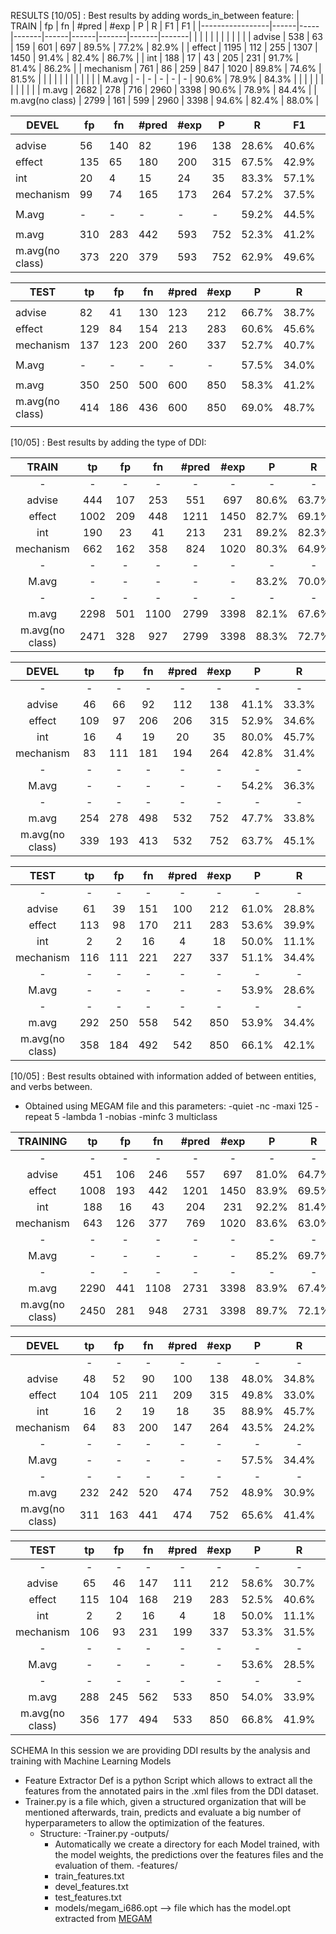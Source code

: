 RESULTS
[10/05] : Best results by adding words_in_between feature:
|       TRAIN     | fp   | fn  | #pred | #exp | P    | R     | F1    | F1    |
|-----------------|------|-----|-------|------|------|-------|-------|-------|
|                 |      |     |       |      |      |       |       |       |
| advise          | 538  | 63  | 159   | 601  | 697  | 89.5% | 77.2% | 82.9% |
| effect          | 1195 | 112 | 255   | 1307 | 1450 | 91.4% | 82.4% | 86.7% |
| int             | 188  | 17  | 43    | 205  | 231  | 91.7% | 81.4% | 86.2% |
| mechanism       | 761  | 86  | 259   | 847  | 1020 | 89.8% | 74.6% | 81.5% |
|                 |      |     |       |      |      |       |       |       |
| M.avg           | -    | -   | -     | -    | -    | 90.6% | 78.9% | 84.3% |
|                 |      |     |       |      |      |       |       |       |
| m.avg           | 2682 | 278 | 716   | 2960 | 3398 | 90.6% | 78.9% | 84.4% |
| m.avg(no class) | 2799 | 161 | 599   | 2960 | 3398 | 94.6% | 82.4% | 88.0% |


|      DEVEL      | fp  | fn  | #pred | #exp | P   | R     | F1    | F1    |
|-----------------|-----|-----|-------|------|-----|-------|-------|-------|
|                 |     |     |       |      |     |       |       |       |
| advise          | 56  | 140 | 82    | 196  | 138 | 28.6% | 40.6% | 33.5% |
| effect          | 135 | 65  | 180   | 200  | 315 | 67.5% | 42.9% | 52.4% |
| int             | 20  | 4   | 15    | 24   | 35  | 83.3% | 57.1% | 67.8% |
| mechanism       | 99  | 74  | 165   | 173  | 264 | 57.2% | 37.5% | 45.3% |
|                 |     |     |       |      |     |       |       |       |
| M.avg           | -   | -   |  -    |  -   | -   | 59.2% | 44.5% | 49.8% |
|                 |     |     |       |      |     |       |       |       |
| m.avg           | 310 | 283 | 442   | 593  | 752 | 52.3% | 41.2% | 46.1% |
| m.avg(no class) | 373 | 220 | 379   | 593  | 752 | 62.9% | 49.6% | 55.5% |


|       TEST      | tp  | fp  | fn  | #pred | #exp | P     | R     | F1    |
|-----------------|-----|-----|-----|-------|------|-------|-------|-------|
|                 |     |     |     |       |      |       |       |       |
| advise          | 82  | 41  | 130 | 123   | 212  | 66.7% | 38.7% | 49.0% |
| effect          | 129 | 84  | 154 | 213   | 283  | 60.6% | 45.6% | 52.0% |
| mechanism       | 137 | 123 | 200 | 260   | 337  | 52.7% | 40.7% | 45.9% |
|                 |     |     |     |       |      |       |       |       |
| M.avg           | -   | -   | -   | -     | -    | 57.5% | 34.0% | 41.3% |
|                 |     |     |     |       |      |       |       |       |
| m.avg           | 350 | 250 | 500 | 600   | 850  | 58.3% | 41.2% | 48.3% |
| m.avg(no class) | 414 | 186 | 436 | 600   | 850  | 69.0% | 48.7% | 57.1% |
|                 |     |     |     |       |      |       |       |       |


[10/05] : Best results by adding the type of DDI:

|      TRAIN      	|  tp  	|  fp 	|  fn  	| #pred 	| #exp 	|   P   	|   R   	|   F1  	|
|:---------------:	|:----:	|:---:	|:----:	|:-----:	|:----:	|:-----:	|:-----:	|:-----:	|
|        -        	|   -  	|  -  	|   -  	|   -   	|   -  	|   -   	|   -   	|   -   	|
|      advise     	|  444 	| 107 	|  253 	|  551  	|  697 	| 80.6% 	| 63.7% 	| 71.2% 	|
|      effect     	| 1002 	| 209 	|  448 	|  1211 	| 1450 	| 82.7% 	| 69.1% 	| 75.3% 	|
|       int       	|  190 	|  23 	|  41  	|  213  	|  231 	| 89.2% 	| 82.3% 	| 85.6% 	|
|    mechanism    	|  662 	| 162 	|  358 	|  824  	| 1020 	| 80.3% 	| 64.9% 	| 71.8% 	|
|        -        	|   -  	|  -  	|   -  	|   -   	|   -  	|   -   	|   -   	|   -   	|
|      M.avg      	|   -  	|  -  	|   -  	|   -   	|   -  	| 83.2% 	| 70.0% 	| 76.0% 	|
|        -        	|   -  	|  -  	|   -  	|   -   	|   -  	|   -   	|   -   	|   -   	|
|      m.avg      	| 2298 	| 501 	| 1100 	|  2799 	| 3398 	| 82.1% 	| 67.6% 	| 74.2% 	|
| m.avg(no class) 	| 2471 	| 328 	|  927 	|  2799 	| 3398 	| 88.3% 	| 72.7% 	| 79.7% 	|

|      DEVEL      	|  tp 	|  fp 	|  fn 	| #pred 	| #exp 	|   P   	|   R   	|   F1  	|
|:---------------:	|:---:	|:---:	|:---:	|:-----:	|:----:	|:-----:	|:-----:	|:-----:	|
|        -        	|  -  	|  -  	|  -  	|   -   	|   -  	|   -   	|   -   	|   -   	|
|      advise     	|  46 	|  66 	|  92 	|  112  	|  138 	| 41.1% 	| 33.3% 	| 36.8% 	|
|      effect     	| 109 	|  97 	| 206 	|  206  	|  315 	| 52.9% 	| 34.6% 	| 41.8% 	|
|       int       	|  16 	|  4  	|  19 	|   20  	|  35  	| 80.0% 	| 45.7% 	| 58.2% 	|
|    mechanism    	|  83 	| 111 	| 181 	|  194  	|  264 	| 42.8% 	| 31.4% 	| 36.2% 	|
|        -        	|  -  	|  -  	|  -  	|   -   	|   -  	|   -   	|   -   	|   -   	|
|      M.avg      	|  -  	|  -  	|  -  	|   -   	|   -  	| 54.2% 	| 36.3% 	| 43.3% 	|
|        -        	|  -  	|  -  	|  -  	|   -   	|   -  	|   -   	|   -   	|   -   	|
|      m.avg      	| 254 	| 278 	| 498 	|  532  	|  752 	| 47.7% 	| 33.8% 	| 39.6% 	|
| m.avg(no class) 	| 339 	| 193 	| 413 	|  532  	|  752 	| 63.7% 	| 45.1% 	| 52.8% 	|

|       TEST      	|  tp 	|  fp 	|  fn 	| #pred 	| #exp 	|   P   	|   R   	|   F1  	|
|:---------------:	|:---:	|:---:	|:---:	|:-----:	|:----:	|:-----:	|:-----:	|:-----:	|
|        -        	|  -  	|  -  	|  -  	|   -   	|   -  	|   -   	|   -   	|   -   	|
|      advise     	|  61 	|  39 	| 151 	|  100  	|  212 	| 61.0% 	| 28.8% 	| 39.1% 	|
|      effect     	| 113 	|  98 	| 170 	|  211  	|  283 	| 53.6% 	| 39.9% 	| 45.7% 	|
|       int       	|  2  	|  2  	|  16 	|   4   	|  18  	| 50.0% 	| 11.1% 	| 18.2% 	|
|    mechanism    	| 116 	| 111 	| 221 	|  227  	|  337 	| 51.1% 	| 34.4% 	| 41.1% 	|
|        -        	|  -  	|  -  	|  -  	|   -   	|   -  	|   -   	|   -   	|   -   	|
|      M.avg      	|  -  	|  -  	|  -  	|   -   	|   -  	| 53.9% 	| 28.6% 	| 36.0% 	|
|        -        	|  -  	|  -  	|  -  	|   -   	|   -  	|   -   	|   -   	|   -   	|
|      m.avg      	| 292 	| 250 	| 558 	|  542  	|  850 	| 53.9% 	| 34.4% 	| 42.0% 	|
| m.avg(no class) 	| 358 	| 184 	| 492 	|  542  	|  850 	| 66.1% 	| 42.1% 	| 51.4% 	|



[10/05] : Best results obtained with information added of between entities, and verbs between.
  - Obtained using MEGAM file and this parameters: -quiet  -nc -maxi 125 -repeat 5 -lambda 1  -nobias -minfc 3  multiclass 

|     TRAINING    	|  tp  	|  fp 	|  fn  	| #pred 	| #exp 	|   P   	|   R   	|   F1  	|
|:---------------:	|:----:	|:---:	|:----:	|:-----:	|:----:	|:-----:	|:-----:	|:-----:	|
|        -        	|   -  	|  -  	|   -  	|   -   	|   -  	|   -   	|   -   	|   -   	|
|      advise     	|  451 	| 106 	|  246 	|  557  	|  697 	| 81.0% 	| 64.7% 	| 71.9% 	|
|      effect     	| 1008 	| 193 	|  442 	|  1201 	| 1450 	| 83.9% 	| 69.5% 	| 76.0% 	|
|       int       	|  188 	|  16 	|  43  	|  204  	|  231 	| 92.2% 	| 81.4% 	| 86.4% 	|
|    mechanism    	|  643 	| 126 	|  377 	|  769  	| 1020 	| 83.6% 	| 63.0% 	| 71.9% 	|
|        -        	|   -  	|  -  	|   -  	|   -   	|   -  	|   -   	|   -   	|   -   	|
|      M.avg      	|   -  	|  -  	|   -  	|   -   	|   -  	| 85.2% 	| 69.7% 	| 76.6% 	|
|        -        	|   -  	|  -  	|   -  	|   -   	|   -  	|   -   	|   -   	|   -   	|
|      m.avg      	| 2290 	| 441 	| 1108 	|  2731 	| 3398 	| 83.9% 	| 67.4% 	| 74.7% 	|
| m.avg(no class) 	| 2450 	| 281 	|  948 	|  2731 	| 3398 	| 89.7% 	| 72.1% 	| 79.9% 	|


|      DEVEL      	|  tp 	|  fp 	|  fn 	| #pred 	| #exp 	|   P   	|   R   	|   F1  	|
|:---------------:	|:---:	|:---:	|:---:	|:-----:	|:----:	|:-----:	|:-----:	|:-----:	|
|                 	|  -  	|  -  	|  -  	|   -   	|   -  	|   -   	|   -   	|   -   	|
|      advise     	|  48 	|  52 	|  90 	|  100  	|  138 	| 48.0% 	| 34.8% 	| 40.3% 	|
|      effect     	| 104 	| 105 	| 211 	|  209  	|  315 	| 49.8% 	| 33.0% 	| 39.7% 	|
|       int       	|  16 	|  2  	|  19 	|   18  	|  35  	| 88.9% 	| 45.7% 	| 60.4% 	|
|    mechanism    	|  64 	|  83 	| 200 	|  147  	|  264 	| 43.5% 	| 24.2% 	| 31.1% 	|
|        -        	|  -  	|  -  	|  -  	|   -   	|   -  	|   -   	|   -   	|   -   	|
|      M.avg      	|  -  	|  -  	|  -  	|   -   	|   -  	| 57.5% 	| 34.4% 	| 42.9% 	|
|        -        	|  -  	|  -  	|  -  	|   -   	|   -  	|   -   	|   -   	|   -   	|
|      m.avg      	| 232 	| 242 	| 520 	|  474  	|  752 	| 48.9% 	| 30.9% 	| 37.8% 	|
| m.avg(no class) 	| 311 	| 163 	| 441 	|  474  	|  752 	| 65.6% 	| 41.4% 	| 50.7% 	|

|       TEST      	|  tp 	|  fp 	|  fn 	| #pred 	| #exp 	|   P   	|   R   	|   F1  	|
|:---------------:	|:---:	|:---:	|:---:	|:-----:	|:----:	|:-----:	|:-----:	|:-----:	|
|        -        	|  -  	|  -  	|  -  	|   -   	|   -  	|   -   	|   -   	|   -   	|
|      advise     	|  65 	|  46 	| 147 	|  111  	|  212 	| 58.6% 	| 30.7% 	| 40.2% 	|
|      effect     	| 115 	| 104 	| 168 	|  219  	|  283 	| 52.5% 	| 40.6% 	| 45.8% 	|
|       int       	|  2  	|  2  	|  16 	|   4   	|  18  	| 50.0% 	| 11.1% 	| 18.2% 	|
|    mechanism    	| 106 	|  93 	| 231 	|  199  	|  337 	| 53.3% 	| 31.5% 	| 39.6% 	|
|        -        	|  -  	|  -  	|  -  	|   -   	|   -  	|   -   	|   -   	|   -   	|
|      M.avg      	|  -  	|  -  	|  -  	|   -   	|   -  	| 53.6% 	| 28.5% 	| 35.9% 	|
|        -        	|  -  	|  -  	|  -  	|   -   	|   -  	|   -   	|   -   	|   -   	|
|      m.avg      	| 288 	| 245 	| 562 	|  533  	|  850 	| 54.0% 	| 33.9% 	| 41.6% 	|
| m.avg(no class) 	| 356 	| 177 	| 494 	|  533  	|  850 	| 66.8% 	| 41.9% 	| 51.5% 	|


SCHEMA
In this session we are providing DDI results by the analysis and training with Machine Learning Models
  - Feature Extractor Def is a python Script which allows to extract all the features from the annotated pairs in the .xml files from the DDI dataset.
  - Trainer.py is a file which, given a structured organization that will be mentioned afterwards, train, predicts and evaluate a big number of hyperparameters to allow the optimization of the features.
      - Structure:
        -Trainer.py
        -outputs/
          - Automatically we create a directory for each Model trained, with the model weights, the predictions over the features files and the evaluation of them.
        -features/
          - train_features.txt
          - devel_features.txt
          - test_features.txt
        - models/megam_i686.opt --> file which has the model.opt extracted from [MEGAM](http://users.umiacs.umd.edu/~hal/megam/version0_91/)
